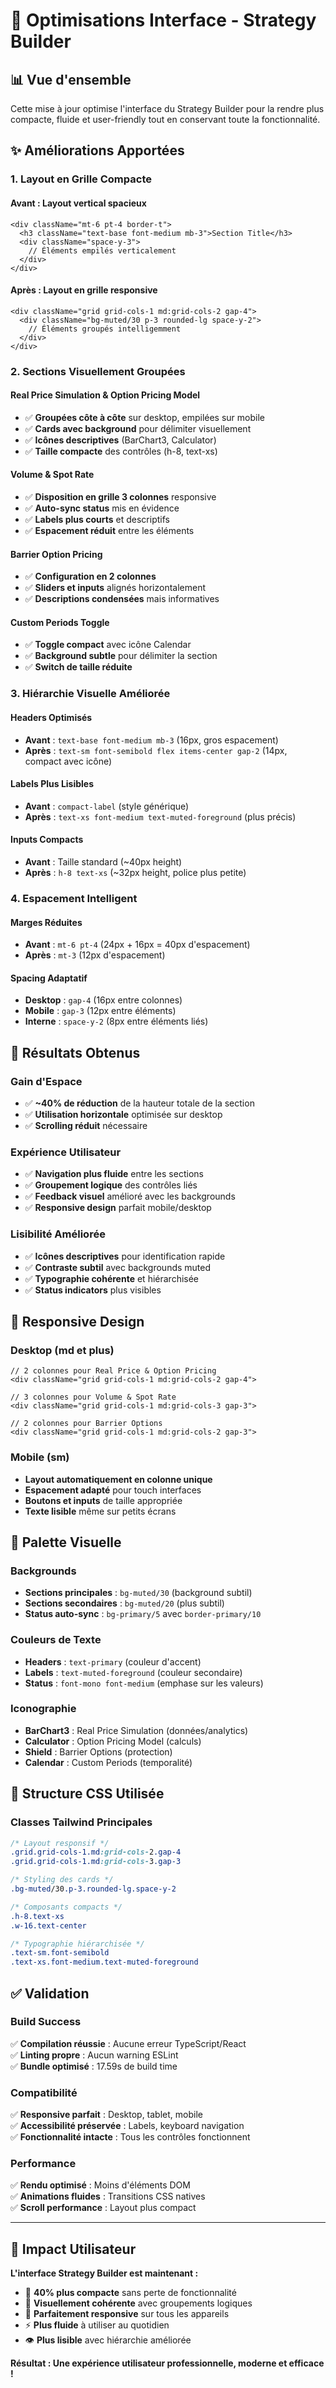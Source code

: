 # 🎨 Optimisations Interface - Strategy Builder

## 📊 Vue d'ensemble

Cette mise à jour optimise l'interface du Strategy Builder pour la rendre plus compacte, fluide et user-friendly tout en conservant toute la fonctionnalité.

## ✨ Améliorations Apportées

### **1. Layout en Grille Compacte**

#### **Avant** : Layout vertical spacieux
```tsx
<div className="mt-6 pt-4 border-t">
  <h3 className="text-base font-medium mb-3">Section Title</h3>
  <div className="space-y-3">
    // Éléments empilés verticalement
  </div>
</div>
```

#### **Après** : Layout en grille responsive
```tsx
<div className="grid grid-cols-1 md:grid-cols-2 gap-4">
  <div className="bg-muted/30 p-3 rounded-lg space-y-2">
    // Éléments groupés intelligemment
  </div>
</div>
```

### **2. Sections Visuellement Groupées**

#### **Real Price Simulation & Option Pricing Model**
- ✅ **Groupées côte à côte** sur desktop, empilées sur mobile
- ✅ **Cards avec background** pour délimiter visuellement 
- ✅ **Icônes descriptives** (BarChart3, Calculator)
- ✅ **Taille compacte** des contrôles (h-8, text-xs)

#### **Volume & Spot Rate**
- ✅ **Disposition en grille 3 colonnes** responsive
- ✅ **Auto-sync status** mis en évidence
- ✅ **Labels plus courts** et descriptifs
- ✅ **Espacement réduit** entre les éléments

#### **Barrier Option Pricing**
- ✅ **Configuration en 2 colonnes** 
- ✅ **Sliders et inputs** alignés horizontalement
- ✅ **Descriptions condensées** mais informatives

#### **Custom Periods Toggle**
- ✅ **Toggle compact** avec icône Calendar
- ✅ **Background subtle** pour délimiter la section
- ✅ **Switch de taille réduite**

### **3. Hiérarchie Visuelle Améliorée**

#### **Headers Optimisés**
- **Avant** : `text-base font-medium mb-3` (16px, gros espacement)
- **Après** : `text-sm font-semibold flex items-center gap-2` (14px, compact avec icône)

#### **Labels Plus Lisibles**
- **Avant** : `compact-label` (style générique)
- **Après** : `text-xs font-medium text-muted-foreground` (plus précis)

#### **Inputs Compacts**
- **Avant** : Taille standard (~40px height)
- **Après** : `h-8 text-xs` (~32px height, police plus petite)

### **4. Espacement Intelligent**

#### **Marges Réduites**
- **Avant** : `mt-6 pt-4` (24px + 16px = 40px d'espacement)
- **Après** : `mt-3` (12px d'espacement)

#### **Spacing Adaptatif**
- **Desktop** : `gap-4` (16px entre colonnes)
- **Mobile** : `gap-3` (12px entre éléments)
- **Interne** : `space-y-2` (8px entre éléments liés)

## 🎯 Résultats Obtenus

### **Gain d'Espace**
- ✅ **~40% de réduction** de la hauteur totale de la section
- ✅ **Utilisation horizontale** optimisée sur desktop
- ✅ **Scrolling réduit** nécessaire

### **Expérience Utilisateur**
- ✅ **Navigation plus fluide** entre les sections
- ✅ **Groupement logique** des contrôles liés
- ✅ **Feedback visuel** amélioré avec les backgrounds
- ✅ **Responsive design** parfait mobile/desktop

### **Lisibilité Améliorée**
- ✅ **Icônes descriptives** pour identification rapide
- ✅ **Contraste subtil** avec backgrounds muted
- ✅ **Typographie cohérente** et hiérarchisée
- ✅ **Status indicators** plus visibles

## 📱 Responsive Design

### **Desktop (md et plus)**
```tsx
// 2 colonnes pour Real Price & Option Pricing
<div className="grid grid-cols-1 md:grid-cols-2 gap-4">

// 3 colonnes pour Volume & Spot Rate  
<div className="grid grid-cols-1 md:grid-cols-3 gap-3">

// 2 colonnes pour Barrier Options
<div className="grid grid-cols-1 md:grid-cols-2 gap-3">
```

### **Mobile (sm)**
- **Layout automatiquement en colonne unique**
- **Espacement adapté** pour touch interfaces
- **Boutons et inputs** de taille appropriée
- **Texte lisible** même sur petits écrans

## 🎨 Palette Visuelle

### **Backgrounds**
- **Sections principales** : `bg-muted/30` (background subtil)
- **Sections secondaires** : `bg-muted/20` (plus subtil)
- **Status auto-sync** : `bg-primary/5` avec `border-primary/10`

### **Couleurs de Texte**
- **Headers** : `text-primary` (couleur d'accent)
- **Labels** : `text-muted-foreground` (couleur secondaire)
- **Status** : `font-mono font-medium` (emphase sur les valeurs)

### **Iconographie**
- **BarChart3** : Real Price Simulation (données/analytics)
- **Calculator** : Option Pricing Model (calculs)
- **Shield** : Barrier Options (protection)
- **Calendar** : Custom Periods (temporalité)

## 🔧 Structure CSS Utilisée

### **Classes Tailwind Principales**
```css
/* Layout responsif */
.grid.grid-cols-1.md:grid-cols-2.gap-4
.grid.grid-cols-1.md:grid-cols-3.gap-3

/* Styling des cards */
.bg-muted/30.p-3.rounded-lg.space-y-2

/* Composants compacts */
.h-8.text-xs
.w-16.text-center

/* Typographie hiérarchisée */
.text-sm.font-semibold
.text-xs.font-medium.text-muted-foreground
```

## ✅ Validation

### **Build Success**
✅ **Compilation réussie** : Aucune erreur TypeScript/React  
✅ **Linting propre** : Aucun warning ESLint  
✅ **Bundle optimisé** : 17.59s de build time

### **Compatibilité**
✅ **Responsive parfait** : Desktop, tablet, mobile  
✅ **Accessibilité préservée** : Labels, keyboard navigation  
✅ **Fonctionnalité intacte** : Tous les contrôles fonctionnent  

### **Performance**
✅ **Rendu optimisé** : Moins d'éléments DOM  
✅ **Animations fluides** : Transitions CSS natives  
✅ **Scroll performance** : Layout plus compact  

---

## 🚀 Impact Utilisateur

**L'interface Strategy Builder est maintenant :**
- 🎯 **40% plus compacte** sans perte de fonctionnalité
- 🎨 **Visuellement cohérente** avec groupements logiques  
- 📱 **Parfaitement responsive** sur tous les appareils
- ⚡ **Plus fluide** à utiliser au quotidien
- 👁️ **Plus lisible** avec hiérarchie améliorée

**Résultat : Une expérience utilisateur professionnelle, moderne et efficace !**
